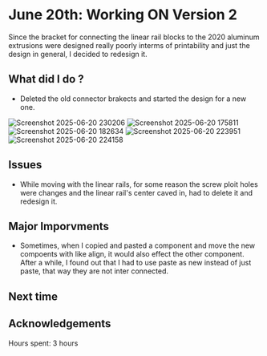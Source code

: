 # June 20th: Working ON Version 2

Since the bracket for connecting the linear rail blocks to the 2020 aluminum extrusions were designed really poorly interms of printability and just the design in general, I decided to redesign it.  

## What did I do ?
  - Deleted the old connector brakects and started the design for a new one.  

![Screenshot 2025-06-20 230206](https://github.com/user-attachments/assets/36af1915-9b65-4a0f-bca8-21fa24ff3f8e)
![Screenshot 2025-06-20 175811](https://github.com/user-attachments/assets/a8c5802c-ec7a-46a2-8dd8-bb21ae54304e)
![Screenshot 2025-06-20 182634](https://github.com/user-attachments/assets/ea4cd702-d75c-4549-8169-415049f8b181)
![Screenshot 2025-06-20 223951](https://github.com/user-attachments/assets/db987110-43d0-4808-abd6-25f3713efdbd)
![Screenshot 2025-06-20 224158](https://github.com/user-attachments/assets/ae69a70a-e2b5-4ea9-ab1e-96d016523286)




## Issues 
- While moving with the linear rails, for some reason the screw ploit holes were changes and the linear rail's center caved in, had to delete it and redesign it.
  
## Major Imporvments 
- Sometimes, when I copied and pasted a component and move the new compoents with like align, it would also effect the other component. After a while, I found out that I had to use paste as new instead of just paste, that way they are not inter connected.
  
## Next time
  
## Acknowledgements


Hours spent:  3 hours
